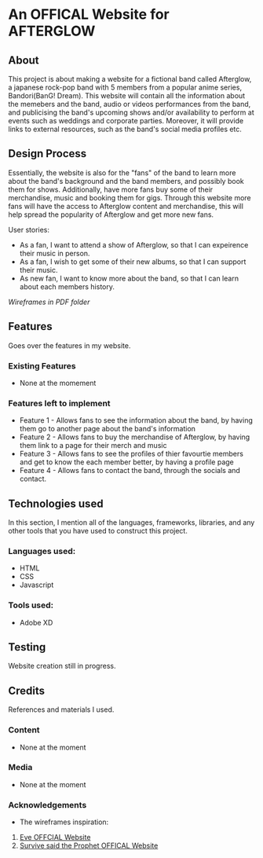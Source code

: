 # An OFFICAL Website for AFTERGLOW
## About

 This project is about making a website for a fictional band called Afterglow, a japanese rock-pop band with 5 members from a popular anime series, Bandori(BanG! Dream). 
 This website will contain all the information about the memebers and the band, audio or videos performances from the band, and publicising the band's upcoming shows and/or availability to perform at events such as weddings and corporate parties. Moreover, it will provide links to external resources, such as the band's social media profiles etc. 


## Design Process

Essentially, the website is also for the "fans" of the band to learn more about the band's background and the band members, and possibly book them for shows. Additionally, have more fans buy some of their merchandise, music and booking them for gigs. Through this website more fans will have the access to Afterglow content and merchandise, this will help spread the popularity of Afterglow and get more new fans.

User stories:
- As a fan, I want to attend a show of Afterglow, so that I can expeirence their music in person.
- As a fan, I wish to get some of their new albums, so that I can support their music.
- As new fan, I want to know more about the band, so that I can learn about each members history.

*Wireframes in PDF folder*

## Features

Goes over the features in my website.

 ### Existing Features
 - None at the momement

 ### Features left to implement
 - Feature 1 - Allows fans to see the information about the band, by having them go to another page about the band's information
 - Feature 2 - Allows fans to buy the merchandise of Afterglow, by having them link to a page for their merch and music
 - Feature 3 - Allows fans to see the profiles of thier favourtie members and get to know the each member better, by having a profile page
 - Feature 4 - Allows fans to contact the band, through the socials and contact. 

## Technologies used

In this section, I mention all of the languages, frameworks, libraries, and any other tools that you have used to construct this project. 

 ### Languages used:
- HTML
- CSS
- Javascript
 ### Tools used:
- Adobe XD

## Testing

Website creation still in progress.

## Credits
 References and materials I used.

 ### Content
  - None at the moment
 ### Media
  - None at the moment
 ### Acknowledgements 
  - The wireframes inspiration:
   1. [Eve OFFCIAL Website](https://eveofficial.com/)
   2. [Survive said the Prophet OFFICAL Website](https://survivesaidtheprophet.com/)